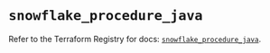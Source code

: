 # `snowflake_procedure_java`

Refer to the Terraform Registry for docs: [`snowflake_procedure_java`](https://registry.terraform.io/providers/snowflakedb/snowflake/1.2.1/docs/resources/procedure_java).
